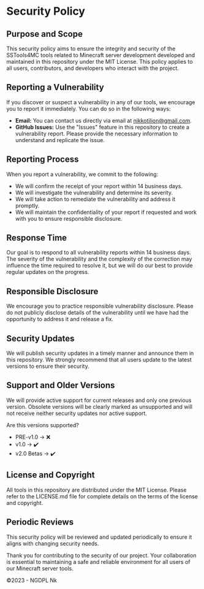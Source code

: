 # Security Policy

## Purpose and Scope
This security policy aims to ensure the integrity and security of the SSTools4MC tools related to Minecraft server development developed and maintained in this repository under the MIT License. This policy applies to all users, contributors, and developers who interact with the project.

## Reporting a Vulnerability
If you discover or suspect a vulnerability in any of our tools, we encourage you to report it immediately. You can do so in the following ways:

- **Email:** You can contact us directly via email at [nikkotilion@gmail.com](mailto:nikkotilion@gmail.com).
- **GitHub Issues:** Use the "Issues" feature in this repository to create a vulnerability report. Please provide the necessary information to understand and replicate the issue.

## Reporting Process
When you report a vulnerability, we commit to the following:

- We will confirm the receipt of your report within 14 business days.
- We will investigate the vulnerability and determine its severity.
- We will take action to remediate the vulnerability and address it promptly.
- We will maintain the confidentiality of your report if requested and work with you to ensure responsible disclosure.

## Response Time
Our goal is to respond to all vulnerability reports within 14 business days. The severity of the vulnerability and the complexity of the correction may influence the time required to resolve it, but we will do our best to provide regular updates on the progress.

## Responsible Disclosure
We encourage you to practice responsible vulnerability disclosure. Please do not publicly disclose details of the vulnerability until we have had the opportunity to address it and release a fix.

## Security Updates
We will publish security updates in a timely manner and announce them in this repository. We strongly recommend that all users update to the latest versions to ensure their security.

## Support and Older Versions
We will provide active support for current releases and only one previous version. Obsolete versions will be clearly marked as unsupported and will not receive neither security updates nor active support.

Are this versions supported?
- PRE-v1.0 → :x:
- v1.0 → :heavy_check_mark:
- v2.0 Betas → :heavy_check_mark:

## License and Copyright
All tools in this repository are distributed under the MIT License. Please refer to the LICENSE.md file for complete details on the terms of the license and copyright.

## Periodic Reviews
This security policy will be reviewed and updated periodically to ensure it aligns with changing security needs.

Thank you for contributing to the security of our project. Your collaboration is essential to maintaining a safe and reliable environment for all users of our Minecraft server tools.

©2023 - NGDPL Nk
